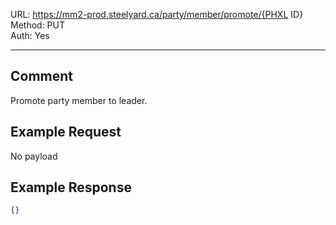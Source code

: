 URL: https://mm2-prod.steelyard.ca/party/member/promote/{PHXL ID} \
Method: PUT \
Auth: Yes

---

## Comment
Promote party member to leader.

## Example Request
No payload

## Example Response
```json
{}
```